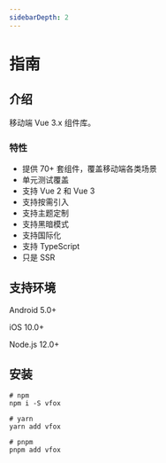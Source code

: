 ```yaml
---
sidebarDepth: 2
---
```


# 指南

## 介绍

移动端 Vue 3.x 组件库。

### 特性

- 提供 70+ 套组件，覆盖移动端各类场景
- 单元测试覆盖
- 支持 Vue 2 和 Vue 3
- 支持按需引入
- 支持主题定制
- 支持黑暗模式
- 支持国际化
- 支持 TypeScript
- 只是 SSR

## 支持环境

Android 5.0+

iOS 10.0+

Node.js 12.0+

## 安装

```
# npm
npm i -S vfox

# yarn
yarn add vfox

# pnpm
pnpm add vfox
```
